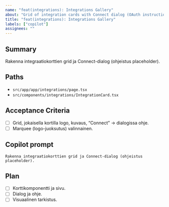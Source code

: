 ```yaml
---
name: "feat(integrations): Integrations Gallery"
about: "Grid of integration cards with Connect dialog (OAuth instruction placeholder)"
title: "feat(integrations): Integrations Gallery"
labels: ["copilot"]
assignees: ""
---
```


## Summary
Rakenna integraatiokorttien grid ja Connect-dialog (ohjeistus placeholder).

## Paths
- `src/app/app/integrations/page.tsx`
- `src/components/integrations/IntegrationCard.tsx`

## Acceptance Criteria
- [ ] Grid, jokaisella kortilla logo, kuvaus, “Connect” → dialogissa ohje.
- [ ] Marquee (logo-juoksutus) valinnainen.

## Copilot prompt
```
Rakenna integraatiokorttien grid ja Connect-dialog (ohjeistus placeholder).
```

## Plan
- [ ] Korttikomponentti ja sivu.
- [ ] Dialog ja ohje.
- [ ] Visuaalinen tarkistus.
